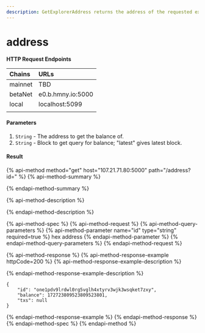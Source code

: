 ```yaml
---
description: GetExplorerAddress returns the address of the requested explorer node.
---
```


# address

**HTTP Request Endpoints**

| Chains | URLs |
| :--- | :--- |
| mainnet | TBD |
| betaNet | e0.b.hmny.io:5000 |
| local | localhost:5099 |
|  |  |

#### Parameters

1. `String` -  The address to get the balance of.
2. `String` - Block to get query for balance; "latest" gives latest block.

#### Result

{% api-method method="get" host="107.21.71.80:5000" path="/address?id=" %}
{% api-method-summary %}

{% endapi-method-summary %}

{% api-method-description %}

{% endapi-method-description %}

{% api-method-spec %}
{% api-method-request %}
{% api-method-query-parameters %}
{% api-method-parameter name="id" type="string" required=true %}
hex address
{% endapi-method-parameter %}
{% endapi-method-query-parameters %}
{% endapi-method-request %}

{% api-method-response %}
{% api-method-response-example httpCode=200 %}
{% api-method-response-example-description %}

{% endapi-method-response-example-description %}

```text
{
    "id": "one1pdv9lrdwl0rg5vglh4xtyrv3wjk3wsqket7zxy",
    "balance": 172723809523809523801,
    "txs": null
}
```
{% endapi-method-response-example %}
{% endapi-method-response %}
{% endapi-method-spec %}
{% endapi-method %}



